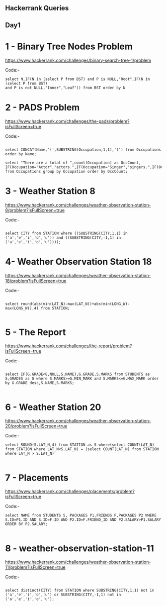 ## Hackerrank Queries



## Day1


# 1 - Binary Tree Nodes Problem


https://www.hackerrank.com/challenges/binary-search-tree-1/problem


Code:-
    
   ``` 
   select N,IF(N in (select P from BST) and P is NULL,"Root",IF(N in (select P from BST)  
   and P is not NULL,"Inner","Leaf")) from BST order by N

   ```


# 2 - PADS Problem


https://www.hackerrank.com/challenges/the-pads/problem?isFullScreen=true


Code:-
    
   ``` 
   
   select CONCAT(Name,'(',SUBSTRING(Occupation,1,1),')') from Occupations order by Name;

   select "There are a total of ",count(Occupation) as OccCount,
   IF(Occupation="Actor","actors.",IF(Occupation="Singer","singers.",IF(Occupation="Doctor","doctors.","professors."))) from Occupations group by Occupation order by OccCount;

   ```



# 3 - Weather Station 8


https://www.hackerrank.com/challenges/weather-observation-station-8/problem?isFullScreen=true


Code:-
    
   ``` 
   
   select CITY from STATION where ((SUBSTRING(CITY,1,1) in ('a','e','i','o','u')) and ((SUBSTRING(CITY,-1,1) in ('a','e','i','o','u'))));

   ```


# 4- Weather Observation Station 18


https://www.hackerrank.com/challenges/weather-observation-station-18/problem?isFullScreen=true


Code:-
    
   ``` 
   
   select round(abs(min(LAT_N)-max(LAT_N))+abs(min(LONG_W)-max(LONG_W)),4) from STATION;


   ```



#  5 - The Report


https://www.hackerrank.com/challenges/the-report/problem?isFullScreen=true


Code:-
    
   ``` 
   
   select IF(G.GRADE<8,NULL,S.NAME),G.GRADE,S.MARKS from STUDENTS as S,GRADES as G where S.MARKS>=G.MIN_MARK and S.MARKS<=G.MAX_MARK order by G.GRADE desc,S.NAME,S.MARKS;


   ```
   
   
   
#  6 - Weather Station 20


https://www.hackerrank.com/challenges/weather-observation-station-20/problem?isFullScreen=true


Code:-
    
   ``` 
   select ROUND(S.LAT_N,4) from STATION as S where(select COUNT(LAT_N) from STATION where LAT_N<S.LAT_N) = (select COUNT(LAT_N) from STATION where LAT_N > S.LAT_N)


   ```
   
   
   
# 7 - Placements


https://www.hackerrank.com/challenges/placements/problem?isFullScreen=true


Code:-
    
   ``` 
   select NAME from STUDENTS S, PACKAGES P1,FRIENDS F,PACKAGES P2 WHERE S.ID=P1.ID AND S.ID=F.ID AND P2.ID=F.FRIEND_ID AND P2.SALARY>P1.SALARY ORDER BY P2.SALARY;


   ```
   
   
   
# 8 - weather-observation-station-11


https://www.hackerrank.com/challenges/weather-observation-station-11/problem?isFullScreen=true


Code:-
    
   ``` 
   
   select distinct(CITY) from STATION where SUBSTRING(CITY,1,1) not in ('a','e','i','o','u') or SUBSTRING(CITY,-1,1) not in ('a','e','i','o','u');


   ```
   
